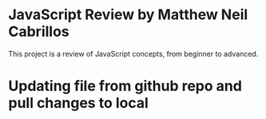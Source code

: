 # JavaScript Review by Matthew Neil Cabrillos
This project is a review of JavaScript concepts, from beginner to advanced.

# Updating file from github repo and pull changes to local
 
